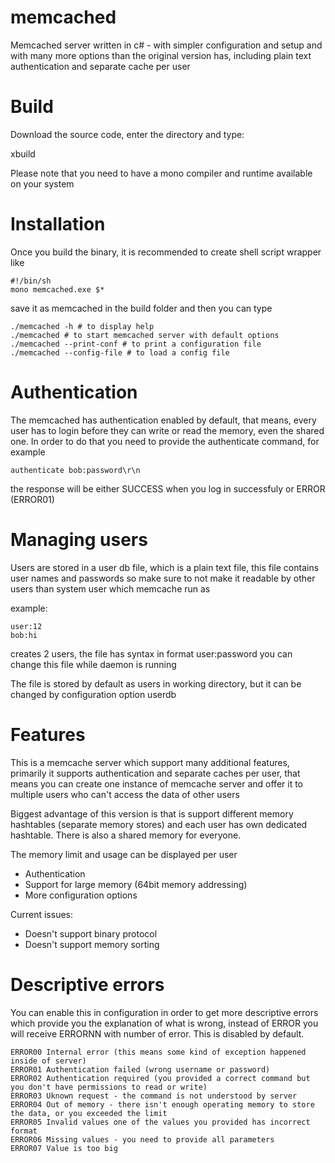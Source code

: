 memcached
=========

Memcached server written in c# - with simpler configuration and setup and with many more options than the original version has, including plain text authentication and separate cache per user

Build
=====

Download the source code, enter the directory and type:

 xbuild

Please note that you need to have a mono compiler and runtime available on your system

Installation
============

Once you build the binary, it is recommended to create shell script wrapper like

    #!/bin/sh
    mono memcached.exe $*

save it as memcached in the build folder and then you can type

    ./memcached -h # to display help
    ./memcached # to start memcached server with default options
    ./memcached --print-conf # to print a configuration file
    ./memcached --config-file # to load a config file

Authentication
==============

The memcached has authentication enabled by default, that means, every user has to login before they can write or read the memory, even the shared one. In order to do that you need to provide the authenticate command, for example

    authenticate bob:password\r\n

the response will be either SUCCESS when you log in successfuly or ERROR (ERROR01)

Managing users
==============

Users are stored in a user db file, which is a plain text file, this file contains user names and passwords so make sure to not make it readable by other users than system user which memcache run as

example:

    user:12
    bob:hi

creates 2 users, the file has syntax in format user:password you can change this file while daemon is running

The file is stored by default as users in working directory, but it can be changed by configuration option userdb

Features
========

This is a memcache server which support many additional features, primarily it supports authentication and separate caches per user, that means you can create one instance of memcache server and offer it to multiple users who can't access the data of other users

Biggest advantage of this version is that is support different memory hashtables (separate memory stores) and each user has own dedicated hashtable. There is also a shared memory for everyone.

The memory limit and usage can be displayed per user

 * Authentication
 * Support for large memory (64bit memory addressing)
 * More configuration options

Current issues:

 * Doesn't support binary protocol
 * Doesn't support memory sorting

Descriptive errors
==================
You can enable this in configuration in order to get more descriptive errors which provide you the explanation of what is wrong, instead of ERROR you will receive ERRORNN with number of error. This is disabled by default.

    ERROR00 Internal error (this means some kind of exception happened inside of server)
    ERROR01 Authentication failed (wrong username or password)
    ERROR02 Authentication required (you provided a correct command but you don't have permissions to read or write)
    ERROR03 Uknown request - the command is not understood by server
    ERROR04 Out of memory - there isn't enough operating memory to store the data, or you exceeded the limit
    ERROR05 Invalid values one of the values you provided has incorrect format
    ERROR06 Missing values - you need to provide all parameters
    ERROR07 Value is too big
